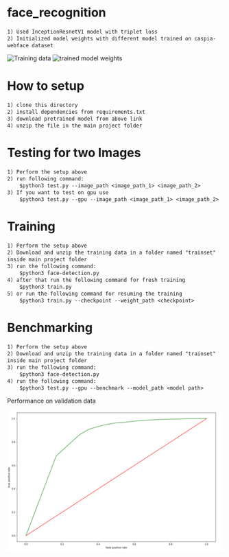 # face_recognition
	1) Used InceptionResnetV1 model with triplet loss
	2) Initialized model weights with different model trained on caspia-webface dataset 

![Training data](https://drive.google.com/file/d/12_WTFi9ppvD-loaWUWpUar25Z3nT5k9P/view)
![trained model weights](https://drive.google.com/file/d/12_WTFi9ppvD-loaWUWpUar25Z3nT5k9P/view)

# How to setup
	1) clone this directory
	2) install dependencies from requirements.txt
	3) download pretrained model from above link
	4) unzip the file in the main project folder

# Testing for two Images
	1) Perform the setup above
	2) run following command:
		$python3 test.py --image_path <image_path_1> <image_path_2>
	3) If you want to test on gpu use
		$python3 test.py --gpu --image_path <image_path_1> <image_path_2>

# Training
	1) Perform the setup above
	2) Download and unzip the training data in a folder named "trainset" inside main project folder
	3) run the following command:
		$python3 face-detection.py
	4) after that run the following command for fresh training
		$python3 train.py
	5) or run the following command for resuming the training
		$python3 train.py --checkpoint --weight_path <checkpoint> 

# Benchmarking
	1) Perform the setup above
	2) Download and unzip the training data in a folder named "trainset" inside main project folder
	3) run the following command:
		$python3 face-detection.py
	4) run the following command:
		$python3 test.py --gpu --benchmark --model_path <model path>

Performance on validation data

![Alt text](images/performance.png "TPR vs FPR curve after 70 epoch")
